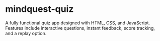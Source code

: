 # mindquest-quiz
A fully functional quiz app designed with HTML, CSS, and JavaScript. Features include interactive questions, instant feedback, score tracking, and a replay option.
